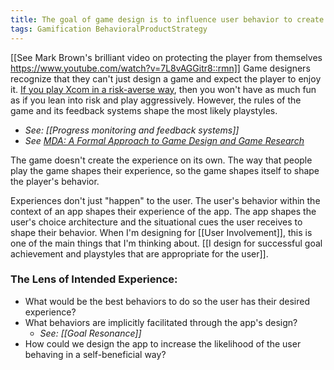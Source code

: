 ```yaml
---
title: The goal of game design is to influence user behavior to create an intended experience
tags: Gamification BehavioralProductStrategy
---
```

[[See Mark Brown's brilliant video on protecting the player from themselves https://www.youtube.com/watch?v=7L8vAGGitr8::rmn]] Game designers recognize that they can't just design a game and expect the player to enjoy it. [If you play Xcom in a risk-averse way](https://www.youtube.com/watch?v=7L8vAGGitr8), then you won't have as much fun as if you lean into risk and play aggressively. However, the rules of the game and its feedback systems shape the most likely playstyles.
* *See: [[Progress monitoring and feedback systems]]*
* *See [MDA: A Formal Approach to Game Design and Game Research](https://users.cs.northwestern.edu/~hunicke/MDA.pdf)*


The game doesn't create the experience on its own. The way that people play the game shapes their experience, so the game shapes itself to shape the player's behavior.

Experiences don't just "happen" to the user. The user's behavior within the context of an app shapes their experience of the app. The app shapes the user's choice architecture and the situational cues the user receives to shape their behavior. When I'm designing for [[User Involvement]], this is one of the main things that I'm thinking about. [[I design for successful goal achievement and playstyles that are appropriate for the user]].

### The Lens of Intended Experience:
* What would be the best behaviors to do so the user has their desired experience?
* What behaviors are implicitly facilitated through the app's design?
	* *See: [[Goal Resonance]]*
* How could we design the app to increase the likelihood of the user behaving in a self-beneficial way?